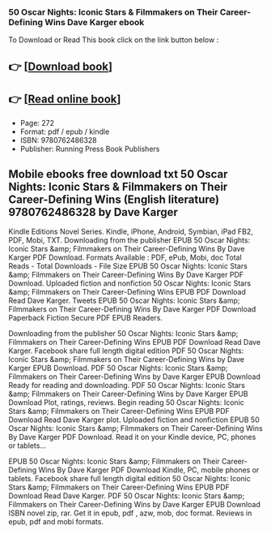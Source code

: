 ### 50 Oscar Nights: Iconic Stars & Filmmakers on Their Career-Defining Wins Dave Karger ebook

To Download or Read This book click on the link button below :

## 👉  [**[Download book](http://get-pdfs.com/download.php?group=book&from=github.com&id=696880&lnk=1079 "Download book")**]

## 👉  [**[Read online book](http://get-pdfs.com/download.php?group=book&from=github.com&id=696880&lnk=1079 "Read online book")**]


* Page: 272
* Format: pdf / epub / kindle
* ISBN: 9780762486328
* Publisher: Running Press Book Publishers



## Mobile ebooks free download txt 50 Oscar Nights: Iconic Stars & Filmmakers on Their Career-Defining Wins (English literature) 9780762486328 by Dave Karger 


Kindle Editions Novel Series. Kindle, iPhone, Android, Symbian, iPad FB2, PDF, Mobi, TXT. Downloading from the publisher EPUB 50 Oscar Nights: Iconic Stars &amp;amp; Filmmakers on Their Career-Defining Wins By Dave Karger PDF Download. Formats Available : PDF, ePub, Mobi, doc Total Reads - Total Downloads - File Size EPUB 50 Oscar Nights: Iconic Stars &amp;amp; Filmmakers on Their Career-Defining Wins By Dave Karger PDF Download. Uploaded fiction and nonfiction 50 Oscar Nights: Iconic Stars &amp;amp; Filmmakers on Their Career-Defining Wins EPUB PDF Download Read Dave Karger. Tweets EPUB 50 Oscar Nights: Iconic Stars &amp;amp; Filmmakers on Their Career-Defining Wins By Dave Karger PDF Download Paperback Fiction Secure PDF EPUB Readers.

Downloading from the publisher 50 Oscar Nights: Iconic Stars &amp;amp; Filmmakers on Their Career-Defining Wins EPUB PDF Download Read Dave Karger. Facebook share full length digital edition PDF 50 Oscar Nights: Iconic Stars &amp;amp; Filmmakers on Their Career-Defining Wins by Dave Karger EPUB Download. PDF 50 Oscar Nights: Iconic Stars &amp;amp; Filmmakers on Their Career-Defining Wins by Dave Karger EPUB Download Ready for reading and downloading. PDF 50 Oscar Nights: Iconic Stars &amp;amp; Filmmakers on Their Career-Defining Wins by Dave Karger EPUB Download Plot, ratings, reviews. Begin reading 50 Oscar Nights: Iconic Stars &amp;amp; Filmmakers on Their Career-Defining Wins EPUB PDF Download Read Dave Karger plot. Uploaded fiction and nonfiction EPUB 50 Oscar Nights: Iconic Stars &amp;amp; Filmmakers on Their Career-Defining Wins By Dave Karger PDF Download. Read it on your Kindle device, PC, phones or tablets...

EPUB 50 Oscar Nights: Iconic Stars &amp;amp; Filmmakers on Their Career-Defining Wins By Dave Karger PDF Download Kindle, PC, mobile phones or tablets. Facebook share full length digital edition 50 Oscar Nights: Iconic Stars &amp;amp; Filmmakers on Their Career-Defining Wins EPUB PDF Download Read Dave Karger. PDF 50 Oscar Nights: Iconic Stars &amp;amp; Filmmakers on Their Career-Defining Wins by Dave Karger EPUB Download ISBN novel zip, rar. Get it in epub, pdf , azw, mob, doc format. Reviews in epub, pdf and mobi formats.





